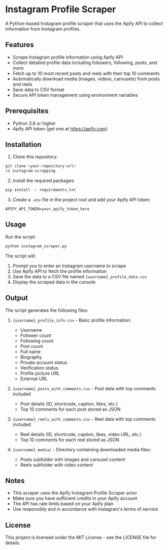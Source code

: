 # Instagram Profile Scraper

A Python-based Instagram profile scraper that uses the Apify API to collect information from Instagram profiles.

## Features

- Scrape Instagram profile information using Apify API
- Collect detailed profile data including followers, following, posts, and more
- Fetch up to 10 most recent posts and reels with their top 10 comments
- Automatically download media (images, videos, carousels) from posts and reels
- Save data to CSV format
- Secure API token management using environment variables

## Prerequisites

- Python 3.8 or higher
- Apify API token (get one at https://apify.com)

## Installation

1. Clone this repository:

```bash
git clone <your-repository-url>
cd instagram-scrapping
```

2. Install the required packages:

```bash
pip install -r requirements.txt
```

3. Create a `.env` file in the project root and add your Apify API token:

```
APIFY_API_TOKEN=your_apify_token_here
```

## Usage

Run the script:

```bash
python instagram_scraper.py
```

The script will:

1. Prompt you to enter an Instagram username to scrape
2. Use Apify API to fetch the profile information
3. Save the data to a CSV file named `{username}_profile_data.csv`
4. Display the scraped data in the console

## Output

The script generates the following files:

1. `{username}_profile_info.csv` - Basic profile information:
   - Username
   - Follower count
   - Following count
   - Post count
   - Full name
   - Biography
   - Private account status
   - Verification status
   - Profile picture URL
   - External URL

2. `{username}_posts_with_comments.csv` - Post data with top comments included
   - Post details (ID, shortcode, caption, likes, etc.)
   - Top 10 comments for each post stored as JSON

3. `{username}_reels_with_comments.csv` - Reel data with top comments included
   - Reel details (ID, shortcode, caption, likes, video URL, etc.)
   - Top 10 comments for each reel stored as JSON

4. `{username}_media/` - Directory containing downloaded media files:
   - Posts subfolder with images and carousel content
   - Reels subfolder with video content

## Notes

- This scraper uses the Apify Instagram Profile Scraper actor
- Make sure you have sufficient credits in your Apify account
- The API has rate limits based on your Apify plan
- Use responsibly and in accordance with Instagram's terms of service

## License

This project is licensed under the MIT License - see the LICENSE file for details.
